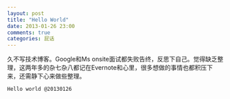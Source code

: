 ```yaml
---
layout: post
title: "Hello World"
date: 2013-01-26 23:00
comments: true
categories: 屁话
---
```


久不写技术博客。Google和Ms onsite面试都失败告终，反思下自己。觉得缺乏整理，这两年多的杂七杂八都记在Evernote和心里，很多想做的事情也都积压下来，还需静下心来做些整理。

`
Hello world @20130126
`